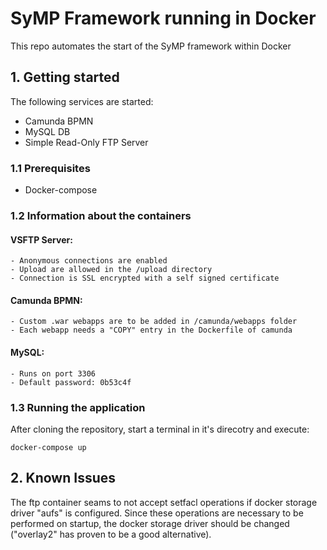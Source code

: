 # SyMP Framework running in Docker 
This repo automates the start of the SyMP framework within Docker

## 1. Getting started
The following services are started:
- Camunda BPMN 
- MySQL DB
- Simple Read-Only FTP Server 

### 1.1 Prerequisites
- Docker-compose

### 1.2 Information about the containers

#### VSFTP Server:
    - Anonymous connections are enabled 
    - Upload are allowed in the /upload directory 
    - Connection is SSL encrypted with a self signed certificate
    
#### Camunda BPMN:
    - Custom .war webapps are to be added in /camunda/webapps folder
    - Each webapp needs a "COPY" entry in the Dockerfile of camunda

#### MySQL:
    - Runs on port 3306
    - Default password: 0b53c4f

### 1.3 Running the application

After cloning the repository, start a terminal in it's direcotry and execute: 

```
docker-compose up
```

## 2. Known Issues
The ftp container seams to not accept setfacl operations if docker storage driver "aufs" is configured. Since these operations are necessary to be performed on startup, the docker storage driver should be changed ("overlay2" has proven to be a good alternative).